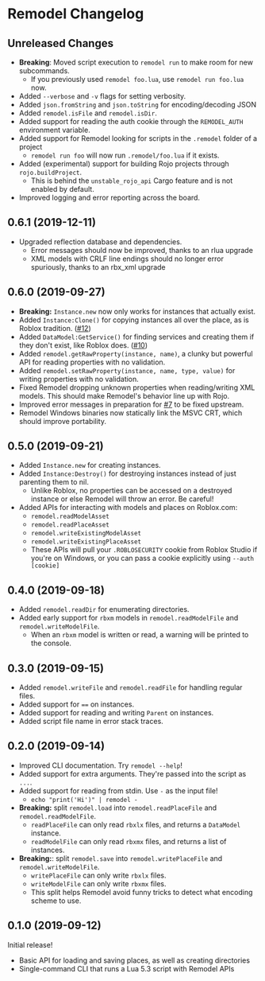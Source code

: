 # Remodel Changelog

## Unreleased Changes
* **Breaking**: Moved script execution to `remodel run` to make room for new subcommands.
	* If you previously used `remodel foo.lua`, use `remodel run foo.lua` now.
* Added `--verbose` and `-v` flags for setting verbosity.
* Added `json.fromString` and `json.toString` for encoding/decoding JSON
* Added `remodel.isFile` and `remodel.isDir`.
* Added support for reading the auth cookie through the `REMODEL_AUTH` environment variable.
* Added support for Remodel looking for scripts in the `.remodel` folder of a project
	* `remodel run foo` will now run `.remodel/foo.lua` if it exists.
* Added (experimental) support for building Rojo projects through `rojo.buildProject`.
	* This is behind the `unstable_rojo_api` Cargo feature and is not enabled by default.
* Improved logging and error reporting across the board.

## 0.6.1 (2019-12-11)
* Upgraded reflection database and dependencies.
	* Error messages should now be improved, thanks to an rlua upgrade
	* XML models with CRLF line endings should no longer error spuriously, thanks to an rbx_xml upgrade

## 0.6.0 (2019-09-27)
* **Breaking:** `Instance.new` now only works for instances that actually exist.
* Added `Instance:Clone()` for copying instances all over the place, as is Roblox tradition. ([#12](https://github.com/rojo-rbx/remodel/issues/12))
* Added `DataModel:GetService()` for finding services and creating them if they don't exist, like Roblox does. ([#10](https://github.com/rojo-rbx/remodel/issues/10))
* Added `remodel.getRawProperty(instance, name)`, a clunky but powerful API for reading properties with no validation.
* Added `remodel.setRawProperty(instance, name, type, value)` for writing properties with no validation.
* Fixed Remodel dropping unknown properties when reading/writing XML models. This should make Remodel's behavior line up with Rojo.
* Improved error messages in preparation for [#7](https://github.com/rojo-rbx/remodel/issues/7) to be fixed upstream.
* Remodel Windows binaries now statically link the MSVC CRT, which should improve portability.

## 0.5.0 (2019-09-21)
* Added `Instance.new` for creating instances.
* Added `Instance:Destroy()` for destroying instances instead of just parenting them to nil.
	* Unlike Roblox, no properties can be accessed on a destroyed instance or else Remodel will throw an error. Be careful!
* Added APIs for interacting with models and places on Roblox.com:
	* `remodel.readModelAsset`
	* `remodel.readPlaceAsset`
	* `remodel.writeExistingModelAsset`
	* `remodel.writeExistingPlaceAsset`
	* These APIs will pull your `.ROBLOSECURITY` cookie from Roblox Studio if you're on Windows, or you can pass a cookie explicitly using `--auth [cookie]`

## 0.4.0 (2019-09-18)
* Added `remodel.readDir` for enumerating directories.
* Added early support for `rbxm` models in `remodel.readModelFile` and `remodel.writeModelFile`.
	* When an `rbxm` model is written or read, a warning will be printed to the console.

## 0.3.0 (2019-09-15)
* Added `remodel.writeFile` and `remodel.readFile` for handling regular files.
* Added support for `==` on instances.
* Added support for reading and writing `Parent` on instances.
* Added script file name in error stack traces.

## 0.2.0 (2019-09-14)
* Improved CLI documentation. Try `remodel --help`!
* Added support for extra arguments. They're passed into the script as `...`.
* Added support for reading from stdin. Use `-` as the input file!
	* `echo "print('Hi')" | remodel -`
* **Breaking:** split `remodel.load` into `remodel.readPlaceFile` and `remodel.readModelFile`.
	* `readPlaceFile` can only read `rbxlx` files, and returns a `DataModel` instance.
	* `readModelFile` can only read `rbxmx` files, and returns a list of instances.
* **Breaking:**: split `remodel.save` into `remodel.writePlaceFile` and `remodel.writeModelFile`.
	* `writePlaceFile` can only write `rbxlx` files.
	* `writeModelFile` can only write `rbxmx` files.
	* This split helps Remodel avoid funny tricks to detect what encoding scheme to use.

## 0.1.0 (2019-09-12)
Initial release!

* Basic API for loading and saving places, as well as creating directories
* Single-command CLI that runs a Lua 5.3 script with Remodel APIs